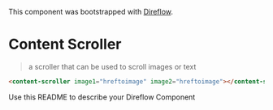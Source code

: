 This component was bootstrapped with [Direflow](https://direflow.io).

# Content Scroller
> a scroller that can be used to scroll images or text

```html
<content-scroller image1="hreftoimage" image2="hreftoimage"></content-scroller>
```

Use this README to describe your Direflow Component
